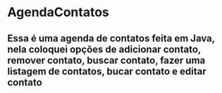 # AgendaContatos
## Essa é uma agenda de contatos feita em Java, nela coloquei opções de adicionar contato, remover contato, buscar contato, fazer uma listagem de contatos, bucar contato e editar contato

